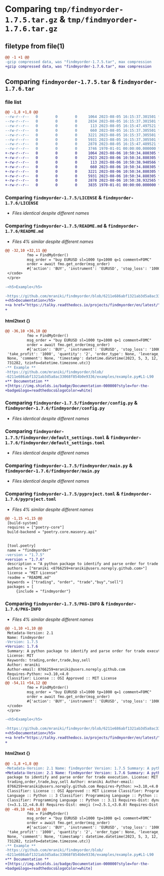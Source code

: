 # Comparing `tmp/findmyorder-1.7.5.tar.gz` & `tmp/findmyorder-1.7.6.tar.gz`

## filetype from file(1)

```diff
@@ -1 +1 @@
-gzip compressed data, was "findmyorder-1.7.5.tar", max compression
+gzip compressed data, was "findmyorder-1.7.6.tar", max compression
```

## Comparing `findmyorder-1.7.5.tar` & `findmyorder-1.7.6.tar`

### file list

```diff
@@ -1,8 +1,8 @@
--rw-r--r--   0        0        0     1064 2023-08-05 16:15:37.301501 findmyorder-1.7.5/LICENSE
--rw-r--r--   0        0        0     2834 2023-08-05 16:15:37.301501 findmyorder-1.7.5/README.md
--rw-r--r--   0        0        0      113 2023-08-05 16:15:47.497521 findmyorder-1.7.5/findmyorder/__init__.py
--rw-r--r--   0        0        0      660 2023-08-05 16:15:37.305501 findmyorder-1.7.5/findmyorder/config.py
--rw-r--r--   0        0        0     3221 2023-08-05 16:15:37.305501 findmyorder-1.7.5/findmyorder/default_settings.toml
--rw-r--r--   0        0        0     5931 2023-08-05 16:15:37.305501 findmyorder-1.7.5/findmyorder/main.py
--rw-r--r--   0        0        0     2878 2023-08-05 16:15:47.489521 findmyorder-1.7.5/pyproject.toml
--rw-r--r--   0        0        0     3746 1970-01-01 00:00:00.000000 findmyorder-1.7.5/PKG-INFO
+-rw-r--r--   0        0        0     1064 2023-08-06 10:50:34.880305 findmyorder-1.7.6/LICENSE
+-rw-r--r--   0        0        0     2923 2023-08-06 10:50:34.880305 findmyorder-1.7.6/README.md
+-rw-r--r--   0        0        0      113 2023-08-06 10:50:38.940566 findmyorder-1.7.6/findmyorder/__init__.py
+-rw-r--r--   0        0        0      660 2023-08-06 10:50:34.880305 findmyorder-1.7.6/findmyorder/config.py
+-rw-r--r--   0        0        0     3221 2023-08-06 10:50:34.880305 findmyorder-1.7.6/findmyorder/default_settings.toml
+-rw-r--r--   0        0        0     5931 2023-08-06 10:50:34.880305 findmyorder-1.7.6/findmyorder/main.py
+-rw-r--r--   0        0        0     2878 2023-08-06 10:50:38.932565 findmyorder-1.7.6/pyproject.toml
+-rw-r--r--   0        0        0     3835 1970-01-01 00:00:00.000000 findmyorder-1.7.6/PKG-INFO
```

### Comparing `findmyorder-1.7.5/LICENSE` & `findmyorder-1.7.6/LICENSE`

 * *Files identical despite different names*

### Comparing `findmyorder-1.7.5/README.md` & `findmyorder-1.7.6/README.md`

 * *Files 4% similar despite different names*

```diff
@@ -32,10 +32,11 @@
          fmo = FindMyOrder()
          msg_order = "buy EURUSD sl=1000 tp=1000 q=1 comment=FOMC"
          order = await fmo.get_order(msg_order)
          #{'action': 'BUY', 'instrument': 'EURUSD', 'stop_loss': '1000', 'take_profit': '1000', 'quantity': '2', 'order_type': None, 'leverage_type': None, 'comment': None, 'timestamp': datetime.datetime(2023, 5, 3, 12, 10, 28, 731282, tzinfo=datetime.timezone.utc)}
 </code>
 </pre>
 
-<h5>Example</h5>
 
-https://github.com/mraniki/findmyorder/blob/6211e686abf1321ab3d5a8ac33068f854b0e9336/examples/example.py#L1-L90
+<h5>Documentation</h5>
+<a href="https://talky.readthedocs.io/projects/findmyorder/en/latest/"><img src="https://img.shields.io/badge/Documentation-000000?style=for-the-badge&logo=readthedocs&logoColor=white"></a><br>
+
```

#### html2text {}

```diff
@@ -36,10 +36,10 @@
          fmo = FindMyOrder()
          msg_order = "buy EURUSD sl=1000 tp=1000 q=1 comment=FOMC"
          order = await fmo.get_order(msg_order)
          #{'action': 'BUY', 'instrument': 'EURUSD', 'stop_loss': '1000',
 'take_profit': '1000', 'quantity': '2', 'order_type': None, 'leverage_type':
 None, 'comment': None, 'timestamp': datetime.datetime(2023, 5, 3, 12, 10, 28,
 731282, tzinfo=datetime.timezone.utc)}
-** Example **
-https://github.com/mraniki/findmyorder/blob/
-6211e686abf1321ab3d5a8ac33068f854b0e9336/examples/example.py#L1-L90
+** Documentation **
+[https://img.shields.io/badge/Documentation-000000?style=for-the-
+badge&logo=readthedocs&logoColor=white]
```

### Comparing `findmyorder-1.7.5/findmyorder/config.py` & `findmyorder-1.7.6/findmyorder/config.py`

 * *Files identical despite different names*

### Comparing `findmyorder-1.7.5/findmyorder/default_settings.toml` & `findmyorder-1.7.6/findmyorder/default_settings.toml`

 * *Files identical despite different names*

### Comparing `findmyorder-1.7.5/findmyorder/main.py` & `findmyorder-1.7.6/findmyorder/main.py`

 * *Files identical despite different names*

### Comparing `findmyorder-1.7.5/pyproject.toml` & `findmyorder-1.7.6/pyproject.toml`

 * *Files 4% similar despite different names*

```diff
@@ -1,15 +1,15 @@
 [build-system]
 requires = ["poetry-core"]
 build-backend = "poetry.core.masonry.api"
 
 
 [tool.poetry]
 name = "findmyorder"
-version = "1.7.5"
+version = "1.7.6"
 description = "A python package to identify and parse order for trade execution."
 authors = ["mraniki <8766259+mraniki@users.noreply.github.com>"]
 license = "MIT License"
 readme = "README.md"
 keywords = ["trading", "order", "trade","buy","sell"]
 packages = [
     {include = "findmyorder"}
```

### Comparing `findmyorder-1.7.5/PKG-INFO` & `findmyorder-1.7.6/PKG-INFO`

 * *Files 4% similar despite different names*

```diff
@@ -1,10 +1,10 @@
 Metadata-Version: 2.1
 Name: findmyorder
-Version: 1.7.5
+Version: 1.7.6
 Summary: A python package to identify and parse order for trade execution.
 License: MIT
 Keywords: trading,order,trade,buy,sell
 Author: mraniki
 Author-email: 8766259+mraniki@users.noreply.github.com
 Requires-Python: >=3.10,<4.0
 Classifier: License :: OSI Approved :: MIT License
@@ -54,11 +54,12 @@
          fmo = FindMyOrder()
          msg_order = "buy EURUSD sl=1000 tp=1000 q=1 comment=FOMC"
          order = await fmo.get_order(msg_order)
          #{'action': 'BUY', 'instrument': 'EURUSD', 'stop_loss': '1000', 'take_profit': '1000', 'quantity': '2', 'order_type': None, 'leverage_type': None, 'comment': None, 'timestamp': datetime.datetime(2023, 5, 3, 12, 10, 28, 731282, tzinfo=datetime.timezone.utc)}
 </code>
 </pre>
 
-<h5>Example</h5>
 
-https://github.com/mraniki/findmyorder/blob/6211e686abf1321ab3d5a8ac33068f854b0e9336/examples/example.py#L1-L90
+<h5>Documentation</h5>
+<a href="https://talky.readthedocs.io/projects/findmyorder/en/latest/"><img src="https://img.shields.io/badge/Documentation-000000?style=for-the-badge&logo=readthedocs&logoColor=white"></a><br>
+
```

#### html2text {}

```diff
@@ -1,8 +1,8 @@
-Metadata-Version: 2.1 Name: findmyorder Version: 1.7.5 Summary: A python
+Metadata-Version: 2.1 Name: findmyorder Version: 1.7.6 Summary: A python
 package to identify and parse order for trade execution. License: MIT Keywords:
 trading,order,trade,buy,sell Author: mraniki Author-email:
 8766259+mraniki@users.noreply.github.com Requires-Python: >=3.10,<4.0
 Classifier: License :: OSI Approved :: MIT License Classifier: Programming
 Language :: Python :: 3 Classifier: Programming Language :: Python :: 3.10
 Classifier: Programming Language :: Python :: 3.11 Requires-Dist: dynaconf
 (>=3.1.12,<4.0.0) Requires-Dist: emoji (>=2.5.1,<3.0.0) Requires-Dist: loguru
@@ -49,10 +49,10 @@
          fmo = FindMyOrder()
          msg_order = "buy EURUSD sl=1000 tp=1000 q=1 comment=FOMC"
          order = await fmo.get_order(msg_order)
          #{'action': 'BUY', 'instrument': 'EURUSD', 'stop_loss': '1000',
 'take_profit': '1000', 'quantity': '2', 'order_type': None, 'leverage_type':
 None, 'comment': None, 'timestamp': datetime.datetime(2023, 5, 3, 12, 10, 28,
 731282, tzinfo=datetime.timezone.utc)}
-** Example **
-https://github.com/mraniki/findmyorder/blob/
-6211e686abf1321ab3d5a8ac33068f854b0e9336/examples/example.py#L1-L90
+** Documentation **
+[https://img.shields.io/badge/Documentation-000000?style=for-the-
+badge&logo=readthedocs&logoColor=white]
```

